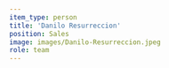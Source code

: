 ```yaml
---
item_type: person
title: 'Danilo Resurreccion'
position: Sales
image: images/Danilo-Resurreccion.jpeg
role: team
---
```


